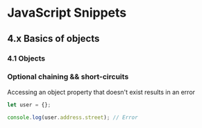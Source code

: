 # JavaScript Snippets

## 4.x Basics of objects

### 4.1 Objects

### Optional chaining && short-circuits

Accessing an object property that doesn't exist results in an error
```javascript
let user = {};

console.log(user.address.street); // Error
```
